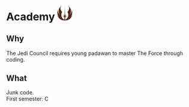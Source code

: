 # Academy <img src="./resources/Jedi_symbol.svg" alt="Jedi" width="40"/>

## Why

The Jedi Council requires young padawan to master The Force through coding.


## What

Junk code.  
First semester: C